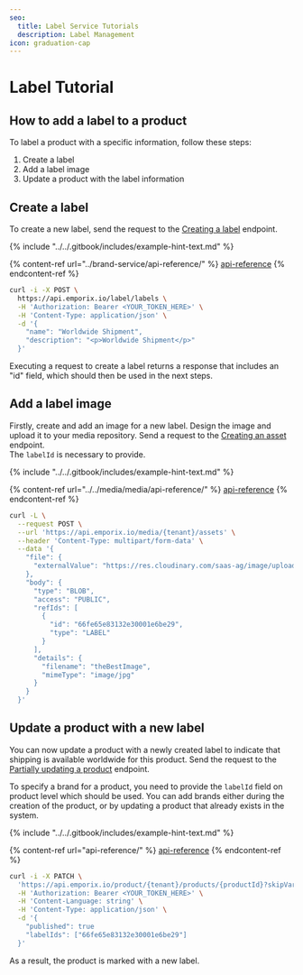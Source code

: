 ```yaml
---
seo:
  title: Label Service Tutorials
  description: Label Management
icon: graduation-cap
---
```


# Label Tutorial

## How to add a label to a product

To label a product with a specific information, follow these steps:

1. Create a label
2. Add a label image
3. Update a product with the label information

## Create a label

To create a new label, send the request to the [Creating a label](https://developer.emporix.io/api-references/api-guides-and-references/products-labels-and-brands/label-service/api-reference/label#post-labels) endpoint.

{% include "../../.gitbook/includes/example-hint-text.md" %}

{% content-ref url="../brand-service/api-reference/" %}
[api-reference](../brand-service/api-reference/)
{% endcontent-ref %}

```bash
curl -i -X POST \
  https://api.emporix.io/label/labels \
  -H 'Authorization: Bearer <YOUR_TOKEN_HERE>' \
  -H 'Content-Type: application/json' \
  -d '{
    "name": "Worldwide Shipment",
    "description": "<p>Worldwide Shipment</p>"
  }'
```

Executing a request to create a label returns a response that includes an "id" field, which should then be used in the next steps.

## Add a label image

Firstly, create and add an image for a new label. Design the image and upload it to your media repository. Send a request to the [Creating an asset](https://developer.emporix.io/api-references/api-guides-and-references/media/media/api-reference/assets#post-media-tenant-assets) endpoint.\
The `labelId` is necessary to provide.

{% include "../../.gitbook/includes/example-hint-text.md" %}

{% content-ref url="../../media/media/api-reference/" %}
[api-reference](../../media/media/api-reference/)
{% endcontent-ref %}

```bash
curl -L \
  --request POST \
  --url 'https://api.emporix.io/media/{tenant}/assets' \
  --header 'Content-Type: multipart/form-data' \
  --data '{
    "file": {
      "externalValue": "https://res.cloudinary.com/saas-ag/image/upload/v1695804155/emporix-logo-white-2f5e621206edefea6015fb4793959376_nswfbz.png"
    },
    "body": {
      "type": "BLOB",
      "access": "PUBLIC",
      "refIds": [
        {
          "id": "66fe65e83132e30001e6be29",
          "type": "LABEL"
        }
      ],
      "details": {
        "filename": "theBestImage",
        "mimeType": "image/jpg"
      }
    }
  }'
```

## Update a product with a new label

You can now update a product with a newly created label to indicate that shipping is available worldwide for this product. Send the request to the [Partially updating a product](https://developer.emporix.io/api-references/api-guides-and-references/products-labels-and-brands/product-service/api-reference/products#patch-product-tenant-products-productid) endpoint.

To specify a brand for a product, you need to provide the `labelId` field on product level which should be used. You can add brands either during the creation of the product, or by updating a product that already exists in the system.

{% include "../../.gitbook/includes/example-hint-text.md" %}

{% content-ref url="api-reference/" %}
[api-reference](api-reference/)
{% endcontent-ref %}

```bash
curl -i -X PATCH \
  'https://api.emporix.io/product/{tenant}/products/{productId}?skipVariantGeneration=false&doIndex=true' \
  -H 'Authorization: Bearer <YOUR_TOKEN_HERE>' \
  -H 'Content-Language: string' \
  -H 'Content-Type: application/json' \
  -d '{
    "published": true
    "labelIds": ["66fe65e83132e30001e6be29"]
  }'
```

As a result, the product is marked with a new label.
